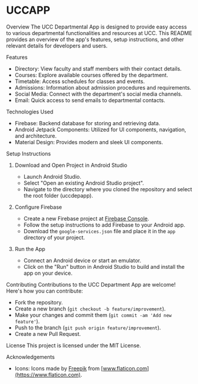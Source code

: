 # UCCAPP
 Overview
The UCC Departmental App is designed to provide easy access to various departmental functionalities and resources at UCC. This README provides an overview of the app's features, setup instructions, and other relevant details for developers and users.

 Features
- Directory: View faculty and staff members with their contact details.
- Courses: Explore available courses offered by the department.
- Timetable: Access schedules for classes and events.
- Admissions: Information about admission procedures and requirements.
- Social Media: Connect with the department's social media channels.
- Email: Quick access to send emails to departmental contacts.

 Technologies Used
- Firebase: Backend database for storing and retrieving data.
- Android Jetpack Components: Utilized for UI components, navigation, and architecture.
- Material Design: Provides modern and sleek UI components.

 Setup Instructions


1. Download and Open Project in Android Studio
   - Launch Android Studio.
   - Select "Open an existing Android Studio project".
   - Navigate to the directory where you cloned the repository and select the root folder (uccdepapp).

2. Configure Firebase
   - Create a new Firebase project at [Firebase Console](https://console.firebase.google.com/).
   - Follow the setup instructions to add Firebase to your Android app.
   - Download the `google-services.json` file and place it in the `app` directory of your project.

3. Run the App
   - Connect an Android device or start an emulator.
   - Click on the "Run" button in Android Studio to build and install the app on your device.

 Contributing
Contributions to the UCC Department App are welcome! Here's how you can contribute:
- Fork the repository.
- Create a new branch (`git checkout -b feature/improvement`).
- Make your changes and commit them (`git commit -am 'Add new feature'`).
- Push to the branch (`git push origin feature/improvement`).
- Create a new Pull Request.

 License
This project is licensed under the MIT License.

 Acknowledgements
- Icons: Icons made by [Freepik](https://www.freepik.com) from [www.flaticon.com](https://www.flaticon.com).
